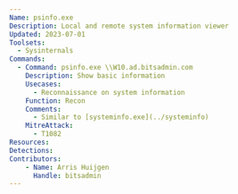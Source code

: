```yaml
---
Name: psinfo.exe
Description: Local and remote system information viewer
Updated: 2023-07-01
Toolsets:
  - Sysinternals
Commands:
  - Command: psinfo.exe \\W10.ad.bitsadmin.com
    Description: Show basic information
    Usecases:
      - Reconnaissance on system information
    Function: Recon
    Comments:
      - Similar to [systeminfo.exe](../systeminfo)
    MitreAttack:
      - T1082
Resources:
Detections:
Contributors:
    - Name: Arris Huijgen
      Handle: bitsadmin
---
```

